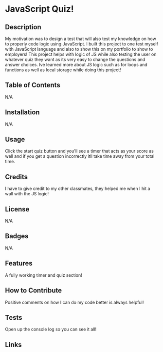 # JavaScript Quiz!

## Description

My motivation was to design a test that will also test my knowledge on how to properly code logic using JavaScript. I built this project to one test myself with JavaScript language and also to show this on my portfolio to show to employers! This project helps with logic of JS while also testing the user on whatever quiz they want as its very easy to change the questions and answer choices. Ive learned more about JS logic such as for loops and functions as well as local storage while doing this project!

## Table of Contents

N/A

## Installation

N/A

## Usage

Click the start quiz button and you'll see a timer that acts as your score as well and if you get a question incorrectly itll take time away from your total time.

## Credits

I have to give credit to my other classmates, they helped me when I hit a wall with the JS logic!

## License

N/A


## Badges

N/A

## Features

A fully working timer and quiz section!

## How to Contribute

Positive comments on how I can do my code better is always helpful!

## Tests

Open up the console log so you can see it all! 

## Links

